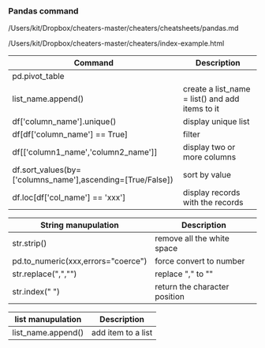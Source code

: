 ### Pandas command
/Users/kit/Dropbox/cheaters-master/cheaters/cheatsheets/pandas.md

/Users/kit/Dropbox/cheaters-master/cheaters/index-example.html


Command|Description
--|--
pd.pivot_table |
list_name.append() | create a list_name = list() and add items to it
df['column_name'].unique() | display unique list
df[df['column_name'] == True] | filter
df[['column1_name','column2_name']] | display two or more columns
df.sort_values(by=['columns_name'],ascending=[True/False]) | sort by value
df.loc[df['col_name'] == 'xxx'] | display records with the records

String manupulation|Description
--|--
str.strip() | remove all the white space
pd.to_numeric(xxx,errors="coerce") | force convert to number
str.replace(",","") | replace "," to ""
str.index(" ") | return the character position

list manupulation|Description
--|--
list_name.append()|add item to a list
